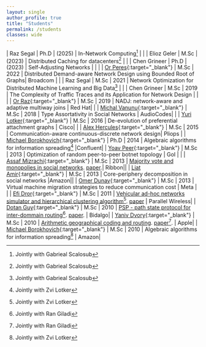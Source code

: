 ```yaml
---
layout: single
author_profile: true
title: "Students"
permalink: /students
classes: wide
---
```



| Raz Segal | Ph.D | (2025) | In-Network Computing[^1] | |
| Elioz Geler | M.Sc |  (2023) | Distributed Caching for datacenters[^1] | |
| Chen Grineer | Ph.D | (2023) | Self-Adjusting Networks | | |
| [Or Peres](https://www.linkedin.com/in/or-peres-199418189/){:target="_blank"} | M.Sc | 2022 | Distributed Demand-aware Network Design using Bounded Root of Graphs| Broadcom | |
| Raz Segal | M.Sc | 2021 | Network Optimization for Distributed Machine Learning and Big Data[^1] | |
| Chen Grineer | M.Sc | 2019 | The Complexity of Traffic Traces and its Application for Network Design | | |
| [Or Raz](https://www.linkedin.com/in/or-raz/){:target="_blank"} | M.Sc | 2019 | NADJ: network-aware and adaptive multiway joins | Red Hat| |
| [Michal Vanunu](https://www.linkedin.com/in/michalvanunu/){:target="_blank"} | M.Sc | 2018 | Type Assortativity in Social Networks | AudioCodes| |
| [Yuri Lotker](https://www.linkedin.com/in/yuri-lotker-sw-dev-manager/){:target="_blank"} | M.Sc | 2016 | De-evolution of preferential attachment graphs | Cisco| |
| [Alex Hercules]([https://us02web.zoom.us/my/chenavin](https://www.linkedin.com/in/alexandergerkules/)){:target="_blank"} | M.Sc | 2015 | Communication-aware continuous-discrete network design| Pliops |
| [Michael Borokhovich](https://www.linkedin.com/in/michaelbor/){:target="_blank"} | Ph.D | 2014 | Algebraic algorithms for information spreading[^2] |Confluent|
| [Yoav Peer](https://www.linkedin.com/in/yoav-peer-415156214/){:target="_blank"} | M.Sc | 2013 | Optimization of random peer-to-peer botnet topology | GoI | |
| [Assaf Mizrachi](https://www.linkedin.com/in/assimiz/){:target="_blank"} | M.Sc | 2013 | [Majority vote and monopolies in social networks](http://www.bgu.ac.il/~avin/papers/asi_thesis.pdf). [paper]().| Ribbon|| 
| [Liat Amir](https://www.linkedin.com/in/liat-elichai-7b815a57/){:target="_blank"} | M.Sc | 2013 | Core-periphery decomposition in social networks |Amazon||
| [Omer Dunay](https://www.linkedin.com/in/omer-dunay-505a9544/){:target="_blank"} | M.Sc | 2013 | Virtual machine migration strategies to reduce communication cost | Meta | |
| [Efi Dror](https://www.linkedin.com/in/efi-dror-b3b29321/){:target="_blank"} | M.Sc | 2011 | [Vehicular ad-hoc networks simulator and hierarchical clustering algorithm](http://www.bgu.ac.il/~avin/papers/efi_thesis.pdf)[^2]. [paper]() | Parallel Wireless| 
| [Dotan Guy](https://www.linkedin.com/in/dotan-guy/){:target="_blank"} | M.Sc | 2010 | [PSP - path state protocol for inter-dommain routing](http://www.bgu.ac.il/~avin/papers/psp_thesis.pdf)[^3]. [paper](http://www.bgu.ac.il/~avin/papers/05983792.pdf). | Bidalgo| 
| [Yaniv Dvory](https://www.linkedin.com/in/yaniv-dvory-96637424/){:target="_blank"} | M.Sc | 2010 | [Arithmetic geographical coding and routing](http://www.bgu.ac.il/~avin/papers/gqr_thesis.pdf). [paper](http://www.bgu.ac.il/~avin/papers/05983794.pdf)[^3]. | Apple| 
| [Michael Borokhovich](https://www.linkedin.com/in/michaelbor/){:target="_blank"} | M.Sc | 2010 | Algebraic algorithms for information spreading[^2] | Amazon|


[^1]:  Jointly with Gabrieal Scalosub
[^2]:  Jointly with Zvi Lotker
[^3]:  Jointly with Ran Giladi
